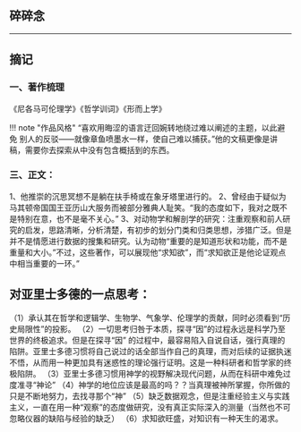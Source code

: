 ## 碎碎念
-----

## 摘记

### 一、著作梳理
《尼各马可伦理学》《哲学训词》《形而上学》

!!! note "作品风格"
    “喜欢用晦涩的语言迂回婉转地绕过难以阐述的主题，以此避免 别人的反驳——就像章鱼喷墨水一样，使自己难以捕获。”他的文稿更像是讲稿，需要你去探索从中没有包含概括到的东西。

### 三、正文：
1、他推崇的沉思冥想不是躺在扶手椅或在象牙塔里进行的。
2、曾经由于疑似为马其顿帝国国王亚历山大服务而被部分雅典人耻笑。“我的态度如下，我对之既不是特别在意，也不是毫不关心。”
3、对动物学和解剖学的研究：注重观察和前人研究的启发，思路清晰，分析清楚，有初步的划分门类和归类思想，涉猎广泛。但是并不是情愿进行数据的搜集和研究。认为动物“重要的是知道形状和功能，而不是重量和大小。”不过，这些著作，可以展现他“求知欲”，而“求知欲正是他论证观点中相当重要的一环。”

## 对亚里士多德的一点思考：
（1）承认其在哲学和逻辑学、生物学、气象学、伦理学的贡献，同时必须看到“历史局限性”的投影。
（2）一切思考归咎于本质，探寻“因”的过程永远是科学乃至世界的终极追求。但是在探寻“因” 的过程中，最容易陷入自说自话，强行真理的陷阱。亚里士多德习惯将自己说过的话全部当作自己的真理，而对后续的证据执迷不悟，从而用一种更加具有迷惑性的理论强行证明。这是一种科研者和哲学家的终极陷阱。
（3）亚里士多德习惯用神学的视野解决现代问题，从而在科研中难免过度准寻“神论”
（4）神学的地位应该是最高的吗？？当真理被神所掌握，你所做的只是不断地努力，去找寻那个“神”
（5）缺乏数据观念，但是注重经验主义与实践主义，一直在用一种“观察”的态度做研究，没有真正实际深入的测量（当然也不可忽略仪器的缺陷与经验的缺乏）
（6）求知欲旺盛，对知识有一种天生的渴求。
